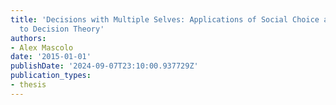 ```yaml
---
title: 'Decisions with Multiple Selves: Applications of Social Choice and Game Theory
  to Decision Theory'
authors:
- Alex Mascolo
date: '2015-01-01'
publishDate: '2024-09-07T23:10:00.937729Z'
publication_types:
- thesis
---
```

